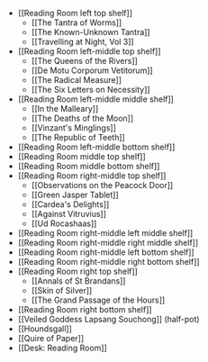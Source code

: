 - [[Reading Room left top shelf]]
	- [[The Tantra of Worms]]
	- [[The Known-Unknown Tantra]]
	- [[Travelling at Night, Vol 3]]
- [[Reading Room left-middle top shelf]]
	- [[The Queens of the Rivers]]
	- [[De Motu Corporum Vetitorum]]
	- [[The Radical Measure]]
	- [[The Six Letters on Necessity]]
- [[Reading Room left-middle middle shelf]]
	- [[In the Malleary]]
	- [[The Deaths of the Moon]]
	- [[Vinzant's Minglings]]
	- [[The Republic of Teeth]]
- [[Reading Room left-middle bottom shelf]]
- [[Reading Room middle top shelf]]
- [[Reading Room middle bottom shelf]]
- [[Reading Room right-middle top shelf]]
	- [[Observations on the Peacock Door]]
	- [[Green Jasper Tablet]]
	- [[Cardea's Delights]]
	- [[Against Vitruvius]]
	- [[Ud Rocashaas]]
- [[Reading Room right-middle left middle shelf]]
- [[Reading Room right-middle right middle shelf]]
- [[Reading Room right-middle left bottom shelf]]
- [[Reading Room right-middle right bottom shelf]]
- [[Reading Room right top shelf]]
	- [[Annals of St Brandans]]
	- [[Skin of Silver]]
	- [[The Grand Passage of the Hours]]
- [[Reading Room right bottom shelf]]
- [[Veiled Goddess Lapsang Souchong]] (half-pot)
- [[Houndsgall]]
- [[Quire of Paper]]
- [[Desk: Reading Room]]